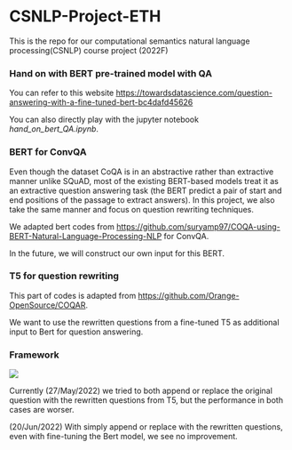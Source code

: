 # CSNLP-Project-ETH
This is the repo for our computational semantics natural language processing(CSNLP) course project (2022F)

### Hand on with BERT pre-trained model with QA
You can refer to this website https://towardsdatascience.com/question-answering-with-a-fine-tuned-bert-bc4dafd45626

You can also directly play with the jupyter notebook *hand_on_bert_QA.ipynb*.

### BERT for ConvQA
Even though the dataset CoQA is in an abstractive rather than extractive manner unlike SQuAD, most of the existing BERT-based models treat it as an extractive question answering task (the BERT predict a pair of start and end positions of the passage to extract answers). In this project, we also take the same manner and focus on question rewriting techniques.

We adapted bert codes from https://github.com/suryamp97/COQA-using-BERT-Natural-Language-Processing-NLP for ConvQA.

In the future, we will construct our own input for this BERT.


### T5 for question rewriting
This part of codes is adapted from https://github.com/Orange-OpenSource/COQAR.

We want to use the rewritten questions from a fine-tuned T5 as additional input to Bert for question answering.

### Framework

![](images/CSNLP_framework.png)

Currently (27/May/2022) we tried to both append or replace the original question with the rewritten questions from T5, but the performance in both cases are worser.

(20/Jun/2022) With simply append or replace with the rewritten questions, even with fine-tuning the Bert model, we see no improvement.
